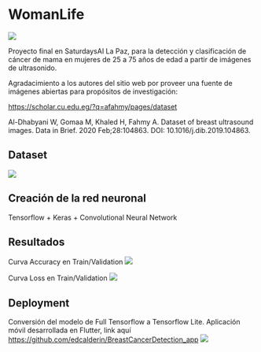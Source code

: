 # WomanLife
<img src="https://drive.google.com/uc?id=1ZQmWLodX5i-AuOxxwJUMwWIhyC9mGTy9"/>

Proyecto final en SaturdaysAI La Paz, para la detección y clasificación de cáncer de mama en mujeres de 25 a 75 años de edad a partir de imágenes de ultrasonido.

Agradacimiento a los autores del sitio web por proveer una fuente de imágenes abiertas para propósitos de investigación:

https://scholar.cu.edu.eg/?q=afahmy/pages/dataset

Al-Dhabyani W, Gomaa M, Khaled H, Fahmy A. Dataset of breast ultrasound images. Data in Brief. 2020 Feb;28:104863. DOI: 10.1016/j.dib.2019.104863.

## Dataset
<img src="https://drive.google.com/uc?id=1dSdr8MaUYMjscFJhMxQCujus_-9n_isk"/>

## Creación de la red neuronal
Tensorflow + Keras + Convolutional Neural Network

## Resultados

Curva Accuracy en Train/Validation
<img src="https://drive.google.com/uc?id=1bt1PMxEvajfTk6QLLUH-KkelXjU8uIPb"/>

Curva Loss en Train/Validation
<img src="https://drive.google.com/uc?id=1Qa_pQCyC2d_k9fH0wTj22u9DTPnXt3QH"/>

## Deployment
Conversión del modelo de Full Tensorflow a Tensorflow Lite. 
Aplicación móvil desarrollada en Flutter, link aquí https://github.com/edcalderin/BreastCancerDetection_app
<img src="https://drive.google.com/uc?id=1Y69yszJl4HJWtUxfCqBLBb51CbRDGiVZ"/>
